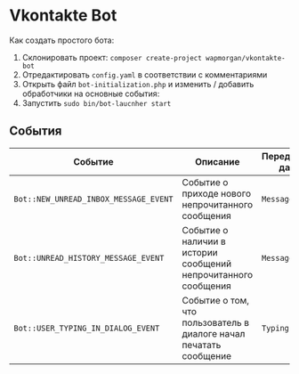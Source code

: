 # Vkontakte Bot

Как создать простого бота:

1. Склонировать проект: `composer create-project wapmorgan/vkontakte-bot`
2. Отредактировать `config.yaml` в соответствии с комментариями
3. Открыть файл `bot-initialization.php` и изменить / добавить обработчики на основные события:
4. Запустить `sudo bin/bot-laucnher start`

## События
| Событие | Описание | Передаваемые данные |
|---------|----------|---------------------|
`Bot::NEW_UNREAD_INBOX_MESSAGE_EVENT` |Событие о приходе нового непрочитанного сообщения | `Message` |
`Bot::UNREAD_HISTORY_MESSAGE_EVENT` |Событие о наличии в истории сообщений непрочитанного сообщения | `Message` |
`Bot::USER_TYPING_IN_DIALOG_EVENT` |Событие о том, что пользователь в диалоге начал печатать сообщение | `TypingInDialog` |
